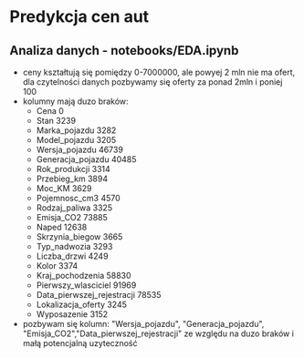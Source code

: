 # Predykcja cen aut

## Analiza danych - notebooks/EDA.ipynb

- ceny kształtują się pomiędzy 0-7000000, ale powyej 2 mln nie ma ofert, dla czytelności danych pozbywamy się oferty za ponad 2mln i poniej 100
- kolumny mają duzo braków:
  - Cena 0
  - Stan 3239
  - Marka_pojazdu 3282
  - Model_pojazdu 3205
  - Wersja_pojazdu 46739
  - Generacja_pojazdu 40485
  - Rok_produkcji 3314
  - Przebieg_km 3894
  - Moc_KM 3629
  - Pojemnosc_cm3 4570
  - Rodzaj_paliwa 3325
  - Emisja_CO2 73885
  - Naped 12638
  - Skrzynia_biegow 3665
  - Typ_nadwozia 3293
  - Liczba_drzwi 4249
  - Kolor 3374
  - Kraj_pochodzenia 58830
  - Pierwszy_wlasciciel 91969
  - Data_pierwszej_rejestracji 78535
  - Lokalizacja_oferty 3245
  - Wyposazenie 3152
- pozbywam się kolumn: "Wersja_pojazdu", "Generacja_pojazdu", "Emisja_CO2","Data_pierwszej_rejestracji" ze względu na duzo braków i małą potencjalną uzyteczność
